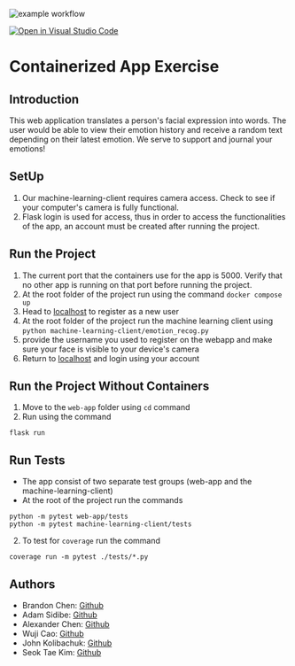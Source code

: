 ![example workflow](https://github.com/software-students-fall2022/python-package-exercise-project-3-team-7/actions/workflows/build.yaml/badge.svg)

[![Open in Visual Studio Code](https://classroom.github.com/assets/open-in-vscode-c66648af7eb3fe8bc4f294546bfd86ef473780cde1dea487d3c4ff354943c9ae.svg)](https://classroom.github.com/online_ide?assignment_repo_id=9334112&assignment_repo_type=AssignmentRepo)

# Containerized App Exercise

## Introduction

This web application translates a person's facial expression into words. The user would be able to view their emotion history and receive a random text depending on their latest emotion. We serve to support and journal your emotions!

## SetUp

1. Our machine-learning-client requires camera access. Check to see if your computer's camera is fully functional.
2. Flask login is used for access, thus in order to access the functionalities of the app, an account must be created after running the project.

## Run the Project

1. The current port that the containers use for the app is 5000. Verify that no other app is running on that port before running the project.
2. At the root folder of the project run using the command `docker compose up`
3. Head to [localhost](http://127.0.0.1:5000/) to register as a new user
4. At the root folder of the project run the machine learning client using `python machine-learning-client/emotion_recog.py`
5. provide the username you used to register on the webapp and make sure your face is visible to your device's camera
6. Return to [localhost](http://127.0.0.1:5000/) and login using your account

## Run the Project Without Containers
1. Move to the `web-app` folder using `cd` command
2. Run using the command
```
flask run
```

## Run Tests

- The app consist of two separate test groups (web-app and the machine-learning-client)
- At the root of the project run the commands

```(python)
python -m pytest web-app/tests
python -m pytest machine-learning-client/tests

```

2. To test for `coverage` run the command
```
coverage run -m pytest ./tests/*.py
```

## Authors

- Brandon Chen: [Github](https://github.com/b-chen00)
- Adam Sidibe: [Github](https://github.com/sidibee)
- Alexander Chen: [Github](https://github.com/TheAlexanderChen)
- Wuji Cao: [Github](https://github.com/cwj2099 )
- John Kolibachuk: [Github](https://github.com/jkolib)
- Seok Tae Kim: [Github](https://github.com/seoktaekim)
